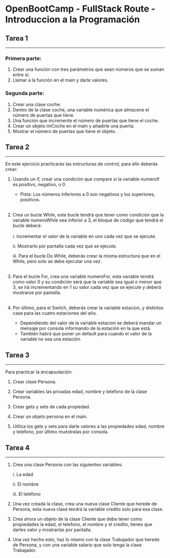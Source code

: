
# OpenBootCamp - FullStack Route - Introduccion a la Programación


## Tarea 1

---
### Primera parte:
1. Crear una función con tres parámetros que sean números que se suman entre sí.
2. Llamar a la función en el main y darle valores.
### Segunda parte: 

1. Crear una clase coche.
2. Dentro de la clase coche, una variable numérica que almacene el número de puertas que tiene.
3. Una función que incremente el número de puertas que tiene el coche.
4. Crear un objeto miCoche en el main y añadirle una puerta.
5. Mostrar el número de puertas que tiene el objeto.



## Tarea 2

---
En este ejercicio practicarás las estructuras de control, para ello deberás crear:

1. Usando un if, crear una condición que compare si la variable numeroIf es positivo, negativo, o 0. 
   - Pista: Los números inferiores a 0 son negativos y los superiores, positivos.<br />
     <br />
2. Crea un bucle While, este bucle tendrá que tener como condición que la variable numeroWhile sea inferior a 3, el bloque de código que tendrá el bucle deberá:<br />
   <br />
     i. Incrementar el valor de la variable en uno cada vez que se ejecute.

     ii. Mostrarlo por pantalla cada vez que se ejecute.

     iii. Para el bucle Do While, deberás crear la misma estructura que en el While, pero solo se debe ejecutar una vez.<br />
   <br />
3. Para el bucle For, crea una variable numeroFor, esta variable tendrá como valor 0 y su condición será que la variable sea igual o menor que 3, se irá incrementando en 1 su valor cada vez que se ejecute y deberá mostrarse por pantalla.<br />
   <br />
4. Por último, para el Switch, deberás crear la variable estacion, y distintos case para las cuatro estaciones del año.
   - Dependiendo del valor de la variable estacion se deberá mandar un mensaje por consola informando de la estación en la que está.
   - También habrá que poner un default para cuando el valor de la variable no sea una estación.

## Tarea 3

---
Para practicar la encapsulación:

1. Crear clase Persona.

2. Crear variables las privadas edad, nombre y telefono de la clase Persona.

3. Crear gets y sets de cada propiedad.

4. Crear un objeto persona en el main.

5. Utiliza los gets y sets para darle valores a las propiedades edad, nombre y telefono, por último muéstralas por consola.

## Tarea 4

---
1. Crea una clase Persona con las siguientes variables:

    i. La edad

    ii. El nombre

    iii. El teléfono

2. Una vez creada la clase, crea una nueva clase Cliente que herede de Persona, esta nueva clase tendrá la variable credito solo para esa clase.

3. Crea ahora un objeto de la clase Cliente que debe tener como propiedades la edad, el telefono, el nombre y el credito, tienes que darles valor y mostrarlas por pantalla.

4. Una vez hecho esto, haz lo mismo con la clase Trabajador que herede de Persona, y con una variable salario que solo tenga la clase Trabajador.